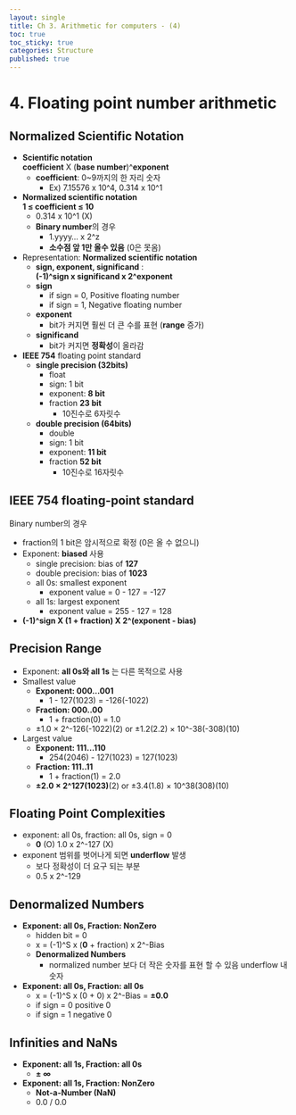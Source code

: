 ```yaml
---
layout: single
title: Ch 3. Arithmetic for computers - (4)
toc: true
toc_sticky: true
categories: Structure
published: true
---
```


# 4. Floating point number arithmetic

## Normalized Scientific Notation
* **Scientific notation**
	<br/> **coefficient** X (**base number**)^**exponent**
    * **coefficient**: 0~9까지의 한 자리 숫자
        * Ex) 7.15576 x 10^4, 0.314 x 10^1
* **Normalized scientific notation**
	<br/> **1 ≤ coefficient ≤ 10**
    * 0.314 x 10^1 (X)
    * **Binary number**의 경우
        * 1.yyyy… x 2^z
        * **소수점 앞 1만 올수 있음** (0은 못옴)
* Representation: **Normalized scientific notation**
    * **sign, exponent, significand** :
    	<br/>**(-1)^sign x significand x 2^exponent**
    * **sign**
        * if sign = 0, Positive floating number
        * if sign = 1, Negative floating number
    * **exponent**
        * bit가 커지면 훨씬 더 큰 수를 표현 (**range** 증가)
    * **significand**
        * bit가 커지면 **정확성**이 올라감 
* **IEEE 754** floating point standard
    * **single precision (32bits)**
        * float
        * sign: 1 bit
        * exponent: **8 bit**
        * fraction **23 bit**
            * 10진수로 6자릿수
    * **double precision (64bits)**
        * double
        * sign: 1 bit
        * exponent: **11 bit**
        * fraction **52 bit**
            * 10진수로 16자릿수

## IEEE 754 floating-point standard
Binary number의 경우
* fraction의 1 bit은 암시적으로 확정 (0은 올 수 없으니)
* Exponent: **biased** 사용
    * single precision: bias of **127**
    * double precision: bias of **1023**
    * all 0s: smallest exponent
        * exponent value = 0 - 127 = -127
    * all 1s: largest exponent
        * exponent value = 255 - 127 = 128
* **(-1)^sign X (1 + fraction) X 2^(exponent - bias)**


## Precision Range
* Exponent: **all 0s와 all 1s** 는 다른 목적으로 사용
* Smallest value
    * **Exponent: 000…001**
        * 1 - 127(1023) = -126(-1022)
    * **Fraction: 000..00**
        * 1 + fraction(0) = 1.0
    * ±1.0 × 2^-126(-1022)(2) or ±1.2(2.2) × 10^-38(-308)(10)
* Largest value
    * **Exponent: 111…110**
        * 254(2046) - 127(1023) = 127(1023)
    * **Fraction: 111..11**
        * 1 + fraction(1) = 2.0
    * **±2.0 × 2^127(1023)**(2) or ±3.4(1.8) × 10^38(308)(10)


## Floating Point Complexities
* exponent: all 0s, fraction: all 0s, sign = 0
    * **0** (O) 1.0 x 2^-127 (X) 
* exponent 범위를 벗어나게 되면 **underflow** 발생
    * 보다 정확성이 더 요구 되는 부분
    * 0.5 x 2^-129


## Denormalized Numbers
* **Exponent: all 0s, Fraction: NonZero**
    * hidden bit = 0
    * x = (-1)^S x (**0** + fraction) x 2^-Bias
    * **Denormalized Numbers**
    	* normalized number 보다 더 작은 숫자를 표현 할 수 있음 underflow 내 숫자
* **Exponent: all 0s, Fraction: all 0s**
    * x = (-1)^S x (0 + 0) x 2^-Bias = **±0.0**
    * if sign = 0 positive 0
    * if sign = 1 negative 0

## Infinities and NaNs
* **Exponent: all 1s, Fraction: all 0s**
    * **± ∞**
* **Exponent: all 1s, Fraction: NonZero**
    * **Not-a-Number (NaN)**
    * 0.0 / 0.0


